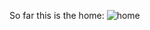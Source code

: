 So far this is the home:
![home](https://user-images.githubusercontent.com/72534647/222584100-f5be472a-f5b0-4cba-8e1c-6e49eb556208.png)
